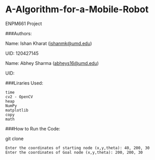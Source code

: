 # A-Algorithm-for-a-Mobile-Robot
ENPM661 Project


###Authors:

Name: Ishan Kharat (ishanmk@umd.edu)


UID: 120427145

Name: Abhey Sharma (abheys16@umd.edu)


UID: 

###Liraries Used:

    time
    cv2 - OpenCV
    heap
    NumPy
    matplotlib
    copy
    math

###How to Run the Code:

git clone

    Enter the coordinates of starting node (x,y,theta): 40, 200, 30
    Enter the coordinates of Goal node (x,y,theta): 200, 200, 30
    
